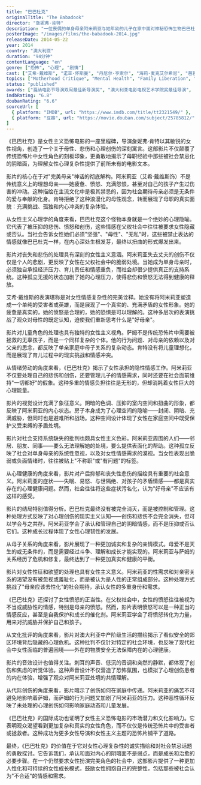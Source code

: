 ```yaml
---
title: "巴巴杜克"
originalTitle: "The Babadook"
director: "詹妮弗·肯特"
description: "一位丧偶的单身母亲阿米莉亚与她年幼的儿子在家中面对神秘恐怖生物巴巴杜克的威胁。这部澳大利亚心理恐怖片突破了传统恐怖电影的性别刻板印象，以母亲视角探讨了丧失、悲伤、母职压力和女性内心阴暗面等深刻主题。"
posterImage: "/images/films/the-babadook-2014.jpg"
releaseDate: 2014-05-22
year: 2014
country: "澳大利亚"
duration: "94分钟"
contentLanguage: "en"
genre: ["恐怖", "心理", "剧情"]
cast: ["艾希·戴维斯", "诺亚·怀斯曼", "丹尼尔·亨索尔", "海莉·麦克艾尔希尼", "芭芭拉·韦斯特"]
topics: ["Motherhood Critique", "Mental Health", "Family Liberation", "Cultural Critique", "Feminist Psychology", "Emotional Labor", "Mental Resilience"]
status: "published"
awards: ["戛纳电影节导演双周最佳新导演奖", "澳大利亚电影电视艺术学院奖最佳导演", "悉尼电影节最佳澳大利亚电影", "多伦多国际电影节展映"]
imdbRating: "6.8"
doubanRating: "6.6"
sourceUrl: [
  { platform: "IMDB", url: "https://www.imdb.com/title/tt2321549/" },
  { platform: "豆瓣", url: "https://movie.douban.com/subject/25785812/" }
]
---
```


《巴巴杜克》是女性主义恐怖电影的一座里程碑，导演詹妮弗·肯特以其敏锐的女性视角，创造了一个关于母性、悲伤和心理创伤的深刻寓言。这部影片不仅颠覆了传统恐怖片中女性角色的刻板印象，更勇敢地揭示了母职经验中那些被社会禁忌化的阴暗面，为理解女性心理复杂性提供了前所未有的电影文本。

影片的核心在于对"完美母亲"神话的彻底解构。阿米莉亚（艾希·戴维斯饰）不是传统意义上的理想母亲——她疲惫、愤怒、充满怨恨，甚至对自己的孩子产生过伤害的冲动。这种描绘在主流文化中是极其禁忌的，因为社会期待母亲必须是无条件的爱与奉献的化身。肯特拒绝了这种浪漫化的母性观念，转而展现了母职的真实面貌：充满挑战、孤独和内心冲突的复杂体验。

从女性主义心理学的角度来看，巴巴杜克这个怪物本身就是一个绝妙的心理隐喻。它代表了被压抑的悲伤、愤怒和创伤，这些情感在父权社会中往往被要求女性隐藏或否认。当社会告诉女性她们必须"坚强"、"母性"、"无私"时，这些被禁止表达的情感就像巴巴杜克一样，在内心深处生根发芽，最终以扭曲的形式爆发出来。

影片对丧失和悲伤的处理具有深刻的女性主义意涵。阿米莉亚失去丈夫的创伤不仅仅是个人的悲剧，更反映了女性在父权社会中的脆弱处境。当她成为单身母亲时，必须独自承担经济压力、育儿责任和情感重负，而社会却很少提供真正的支持系统。这种孤立无援的状态加剧了她的心理压力，使得悲伤和愤怒无法得到健康的释放。

艾希·戴维斯的表演堪称是对女性情感复杂性的完美诠释。她没有将阿米莉亚塑造成一个单纯的受害者或英雄，而是展现了一个真实的、充满矛盾的女性形象。她的疲惫是真实的，她的愤怒是合理的，她的恐惧是可以理解的。这种多层次的表演挑战了观众对母性的既定认知，迫使我们重新思考什么是"好母亲"。

影片对儿童角色的处理也具有独特的女性主义视角。萨姆不是传统恐怖片中需要被拯救的无辜孩子，而是一个同样复杂的个体。他的行为问题、对母亲的依赖以及对父亲的思念，都反映了单亲家庭中母子关系的复杂动态。肯特没有将儿童理想化，而是展现了育儿过程中的现实挑战和情感冲突。

从情绪劳动的角度来看，《巴巴杜克》揭示了女性承担的隐性情感工作。阿米莉亚不仅要处理自己的悲伤和创伤，还要管理儿子的情感需求，同时还要在社会面前维持"一切都好"的假象。这种多重的情感负担往往是无形的，但却消耗着女性巨大的心理能量。

影片的视觉设计充满了象征意义。阴暗的色调、压抑的室内空间和扭曲的形象，都反映了阿米莉亚的内心状态。房子本身成为了心理空间的隐喻——封闭、阴暗、充满威胁，但同时也是避难所和战场。这种空间设计体现了女性在家庭空间中既受保护又受束缚的矛盾处境。

影片对社会支持系统缺失的批判也颇具女性主义色彩。阿米莉亚周围的人们——邻居、朋友、同事——要么无法理解她的处境，要么提供表面化的帮助。这种孤立反映了社会对单身母亲的系统性忽视，以及对女性情感需求的漠视。当女性表现出脆弱或负面情绪时，往往被贴上"不称职"或"有问题"的标签。

从心理健康的角度来看，影片对产后抑郁和丧失性悲伤的描绘具有重要的社会意义。阿米莉亚的症状——失眠、易怒、与世隔绝、对孩子的矛盾情感——都是真实存在的心理健康问题。然而，社会往往将这些症状污名化，认为"好母亲"不应该有这样的感受。

影片的结局特别值得分析。巴巴杜克最终没有被完全消灭，而是被控制和管理。这种处理方式反映了对心理创伤的现实主义认知——创伤和悲伤不会完全消失，但可以学会与之共存。阿米莉亚学会了承认和管理自己的阴暗情感，而不是压抑或否认它们。这种成长过程体现了女性心理韧性的发展。

从母子关系的角度来看，影片展现了一种更加诚实和复杂的亲情模式。母爱不是天生的或无条件的，而是需要经过斗争、理解和成长才能实现的。阿米莉亚与萨姆的关系经历了危机和修复，最终达到了一种更加真实和健康的平衡。

影片对女性性征和欲望的处理也具有女性主义意义。阿米莉亚的性需求和对亲密关系的渴望没有被忽视或羞耻化，而是被认为是人性的正常组成部分。这种处理方式挑战了"母亲应该去性化"的社会期待，承认女性的多重身份和需求。

《巴巴杜克》还探讨了女性愤怒的正当性。在父权社会中，女性的愤怒往往被视为不当或威胁性的情感，特别是母亲的愤怒。然而，影片表明愤怒可以是一种正当的情感反应，甚至是自我保护和成长的催化剂。阿米莉亚学会了将愤怒转化为力量，用来对抗威胁并保护自己和孩子。

从文化批评的角度来看，影片对澳大利亚中产阶级生活的描绘揭示了看似安全的郊区环境背后隐藏的心理危机。这种批判不仅针对特定的社会环境，也反映了现代社会中女性面临的普遍困境——外在的物质安全无法保障内在的心理健康。

影片的音效设计也值得关注。刺耳的声音、低沉的音调和突然的静默，都体现了创伤和焦虑的听觉体验。这种声音设计不仅营造了恐怖氛围，也模拟了心理创伤患者的内在体验，增强了观众对阿米莉亚处境的共情理解。

从代际创伤的角度来看，影片暗示了创伤如何在家庭中传递。阿米莉亚的痛苦不可避免地影响着萨姆，而萨姆的行为问题又加剧了阿米莉亚的压力。这种恶性循环反映了未处理的心理创伤如何影响家庭动态和儿童发展。

《巴巴杜克》的国际成功也证明了女性主义恐怖电影的市场潜力和文化影响力。它表明观众渴望看到更加复杂和真实的女性角色，而不仅仅是传统恐怖片中的受害者或拯救者。这种成功为更多女性导演和女性主义主题的恐怖片铺平了道路。

最终，《巴巴杜克》的价值在于它对女性心理复杂性的诚实描绘和对社会禁忌话题的勇敢探讨。它告诉我们，承认和面对内心的阴暗面不是弱点，而是成长和治愈的必要步骤。在一个仍然要求女性扮演完美角色的社会中，这部影片提供了一种更加人性化和可持续的女性成长模式，鼓励女性拥抱自己的完整性，包括那些被社会认为"不合适"的情感和需求。